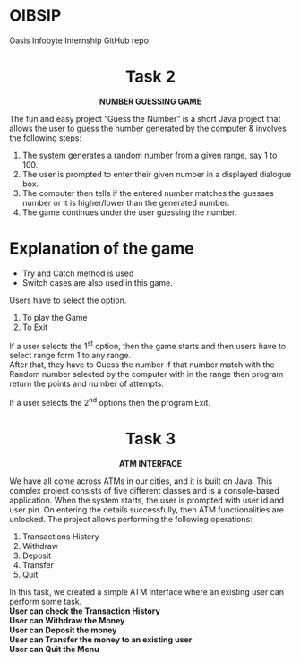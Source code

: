 # OIBSIP
Oasis Infobyte Internship GitHub repo

 # <center>Task 2</center>

**<center>NUMBER GUESSING GAME</center>**

The fun and easy project “Guess the Number” is a short Java project that allows the user to guess the number generated by the computer & involves the following steps:

1. The system generates a random number from a given range, say 1 to 100.
2. The user is prompted to enter their given number in a displayed dialogue box.
3. The computer then tells if the entered number matches the guesses number or it is higher/lower than the generated number.
4. The game continues under the user guessing the number.


# Explanation of the game 

* Try and Catch method is used
* Switch cases are also used in this game.

Users have to select the option.

1. To play the Game 
2. To Exit 
 
If a user selects the 1<sup>st</sup> option, then the game starts
and then users have to select range form 1 to any range.<br>
After that, they have to Guess the number if that number match with the Random number selected by the computer with in the range then program return the points and number of attempts.

If a user selects the 2<sup>nd</sup> options then the program Exit.


# <center>Task 3</center>
**<center>ATM INTERFACE</center>**

We have all come across ATMs in our cities, and it is built on Java. This complex project consists of
five different classes and is a console-based application. When the system starts, the user is
prompted with user id and user pin. On entering the details successfully, then ATM functionalities
are unlocked. The project allows performing the following operations:

1. Transactions History
2. Withdraw
3. Deposit
4. Transfer
5. Quit

In this task, we created a simple ATM Interface where an existing user can perform some task.<br>
 **User can check the Transaction History** <br>
**User can Withdraw the Money**<br> 
**User can Deposit the money**<br>
**User can Transfer the money to an existing user**<br>
**User can Quit the Menu**




















